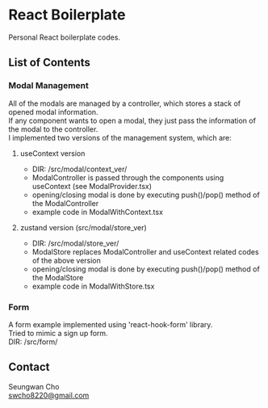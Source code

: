 # React Boilerplate

Personal React boilerplate codes.

## List of Contents

### Modal Management

All of the modals are managed by a controller, which stores a stack of opened modal information.  
If any component wants to open a modal, they just pass the information of the modal to the controller.  
I implemented two versions of the management system, which are:  

1. useContext version
    - DIR: /src/modal/context_ver/  
    - ModalController is passed through the components using useContext (see ModalProvider.tsx)
    - opening/closing modal is done by executing push()/pop() method of the ModalController
    - example code in ModalWithContext.tsx

2. zustand version (src/modal/store_ver)
    - DIR: /src/modal/store_ver/
    - ModalStore replaces ModalController and useContext related codes of the above version
    - opening/closing modal is done by executing push()/pop() method of the ModalStore
    - example code in ModalWithStore.tsx

### Form

A form example implemented using 'react-hook-form' library.    
Tried to mimic a sign up form.    
DIR: /src/form/


## Contact
Seungwan Cho  
swcho8220@gmail.com  
